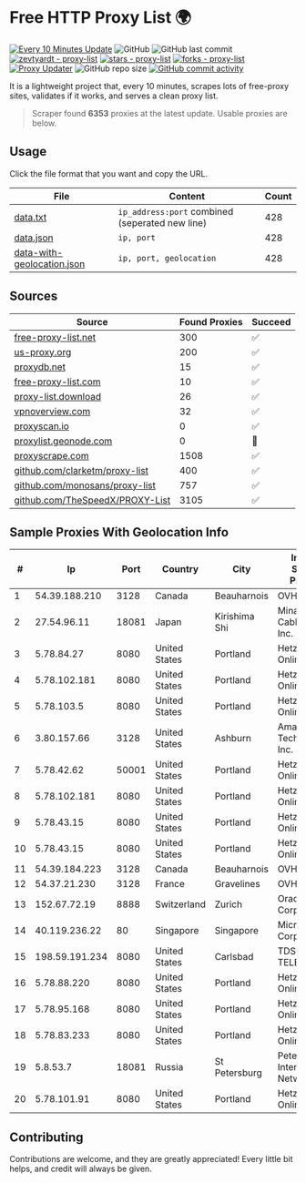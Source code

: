 
# Free HTTP Proxy List 🌍

[![Every 10 Minutes Update](https://github.com/mertguvencli/http-proxy-list/actions/workflows/main.yml/badge.svg?branch=main)](https://github.com/mertguvencli/http-proxy-list/actions/workflows/main.yml)
![GitHub](https://img.shields.io/github/license/mertguvencli/http-proxy-list)
![GitHub last commit](https://img.shields.io/github/last-commit/mertguvencli/http-proxy-list)
[![zevtyardt - proxy-list](https://img.shields.io/static/v1?label=zevtyardt&message=proxy-list&color=blue&logo=github)](https://github.com/zevtyardt/proxy-list "Go to GitHub repo")
[![stars - proxy-list](https://img.shields.io/github/stars/zevtyardt/proxy-list?style=social)](https://github.com/zevtyardt/proxy-list)
[![forks - proxy-list](https://img.shields.io/github/forks/zevtyardt/proxy-list?style=social)](https://github.com/zevtyardt/proxy-list)
[![Proxy Updater](https://github.com/zevtyardt/proxy-list/workflows/Proxy%20Updater/badge.svg)](https://github.com/zevtyardt/proxy-list/actions?query=workflow:"Proxy+Updater")
![GitHub repo size](https://img.shields.io/github/repo-size/zevtyardt/proxy-list)
[![GitHub commit activity](https://img.shields.io/github/commit-activity/m/zevtyardt/proxy-list?logo=commits)](https://github.com/zevtyardt/proxy-list/commits/main)

It is a lightweight project that, every 10 minutes, scrapes lots of free-proxy sites, validates if it works, and serves a clean proxy list.

> Scraper found **6353** proxies at the latest update. Usable proxies are below.

## Usage

Click the file format that you want and copy the URL.

|File|Content|Count|
|----|-------|-----|
|[data.txt](https://raw.githubusercontent.com/mertguvencli/http-proxy-list/main/proxy-list/data.txt)|`ip_address:port` combined (seperated new line)|428|
|[data.json](https://raw.githubusercontent.com/mertguvencli/http-proxy-list/main/proxy-list/data.json)|`ip, port`|428|
|[data-with-geolocation.json](https://raw.githubusercontent.com/mertguvencli/http-proxy-list/main/proxy-list/data-with-geolocation.json)|`ip, port, geolocation`|428|

## Sources

|Source|Found Proxies|Succeed|
|------|-------------|-------|
|[free-proxy-list.net](https://free-proxy-list.net)|300|✅|
|[us-proxy.org](https://www.us-proxy.org)|200|✅|
|[proxydb.net](http://proxydb.net)|15|✅|
|[free-proxy-list.com](https://free-proxy-list.com/?page=&port=&type%5B%5D=http&type%5B%5D=https&up_time=0&search=Search)|10|✅|
|[proxy-list.download](https://www.proxy-list.download/HTTP)|26|✅|
|[vpnoverview.com](https://vpnoverview.com/privacy/anonymous-browsing/free-proxy-servers)|32|✅|
|[proxyscan.io](https://www.proxyscan.io)|0|✅|
|[proxylist.geonode.com](https://proxylist.geonode.com/api/proxy-list?limit=300&page=1&sort_by=lastChecked&sort_type=desc&protocols=http,https)|0|🚫|
|[proxyscrape.com](https://api.proxyscrape.com/v2/?request=displayproxies&protocol=http&timeout=10000&country=all&ssl=all&anonymity=all)|1508|✅|
|[github.com/clarketm/proxy-list](https://raw.githubusercontent.com/clarketm/proxy-list/master/proxy-list-raw.txt)|400|✅|
|[github.com/monosans/proxy-list](https://raw.githubusercontent.com/monosans/proxy-list/main/proxies/http.txt)|757|✅|
|[github.com/TheSpeedX/PROXY-List](https://raw.githubusercontent.com/TheSpeedX/PROXY-List/master/http.txt)|3105|✅|


## Sample Proxies With Geolocation Info

|#|Ip|Port|Country|City|Internet Service Provider|
|-|--|----|-------|----|-------------------------|
|1|54.39.188.210|3128|Canada|Beauharnois|OVH SAS|
|2|27.54.96.11|18081|Japan|Kirishima Shi|Minamikyusyu CableTV Net Inc.|
|3|5.78.84.27|8080|United States|Portland|Hetzner Online GmbH|
|4|5.78.102.181|8080|United States|Portland|Hetzner Online GmbH|
|5|5.78.103.5|8080|United States|Portland|Hetzner Online GmbH|
|6|3.80.157.66|3128|United States|Ashburn|Amazon Technologies Inc.|
|7|5.78.42.62|50001|United States|Portland|Hetzner Online GmbH|
|8|5.78.102.181|8080|United States|Portland|Hetzner Online GmbH|
|9|5.78.43.15|8080|United States|Portland|Hetzner Online GmbH|
|10|5.78.43.15|8080|United States|Portland|Hetzner Online GmbH|
|11|54.39.184.223|3128|Canada|Beauharnois|OVH SAS|
|12|54.37.21.230|3128|France|Gravelines|OVH SAS|
|13|152.67.72.19|8888|Switzerland|Zurich|Oracle Corporation|
|14|40.119.236.22|80|Singapore|Singapore|Microsoft Corporation|
|15|198.59.191.234|8080|United States|Carlsbad|TDS TELECOM|
|16|5.78.88.220|8080|United States|Portland|Hetzner Online GmbH|
|17|5.78.95.168|8080|United States|Portland|Hetzner Online GmbH|
|18|5.78.83.233|8080|United States|Portland|Hetzner Online GmbH|
|19|5.8.53.7|18081|Russia|St Petersburg|Petersburg Internet Network ltd|
|20|5.78.101.91|8080|United States|Portland|Hetzner Online GmbH|



## Contributing

Contributions are welcome, and they are greatly appreciated! Every
little bit helps, and credit will always be given.


